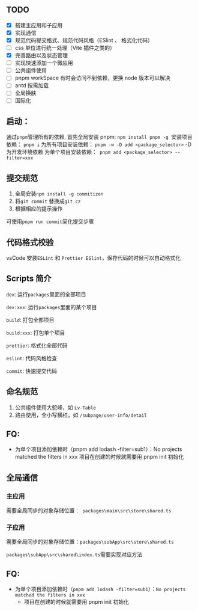 ## TODO

- [x] 搭建主应用和子应用
- [x] 实现通信
- [x] 规范代码提交格式、规范代码风格（ESlint 、 格式化代码）
- [ ] css 单位进行统一处理（Vite 插件之类的）
- [x] 完善路由以及状态管理
- [ ] 实现快速添加一个微应用
- [ ] 公共组件使用
- [ ] pnpm workSpace 有时会访问不到依赖，更换 node 版本可以解决
- [ ] antd 按需加载
- [ ] 全局换肤
- [ ] 国际化

## 启动：

通过`pnpm`管理所有的依赖, 首先全局安装 pnpm: `npm install pnpm -g`
​ 安装项目依赖： `pnpm i`
​ 为所有项目安装依赖： `pnpm -w -D add <package_selector>` -D 为开发环境依赖
​ 为单个项目安装依赖：` pnpm add <package_selector> --filter=xxx`

## 提交规范

1. 全局安装`npm install -g commitizen`
2. 将`git commit` 替换成`git cz`
3. 根据相应的提示操作

可使用`pnpm run commit`简化提交步骤

## 代码格式校验

vsCode 安装`ESLint` 和 `Prettier ESlint`，保存代码的时候可以自动格式化

## Scripts 简介

`dev`: 运行`packages`里面的全部项目

`dev:xxx`: 运行`packages`里面的某个项目

`build`: 打包全部项目

`build:xxx`: 打包单个项目

`prettier`: 格式化全部代码

`eslint`: 代码风格检查

`commit`: 快速提交代码

## 命名规范

1. 公共组件使用大驼峰，如 `Lv-Table`
2. 路由使用，全小写横杠，如 `/subpage/user-info/detail`

## FQ:

- 为单个项目添加依赖时（pnpm add lodash -filter=sub1）：No projects matched the filters in xxx
  项目在创建的时候就需要用 pnpm init 初始化

## 全局通信

### 主应用

需要全局同步的对象存储位置：` packages\main\src\store\shared.ts`

### 子应用

需要全局同步的对象存储位置：`packages\subApp\src\store\shared.ts`

`packages\subApp\src\shared\index.ts`需要实现对应方法

## FQ:

- 为单个项目添加依赖时（`pnpm add lodash -filter=sub1`）：`No projects matched the filters in xxx`
  - 项目在创建的时候就需要用 pnpm init 初始化
